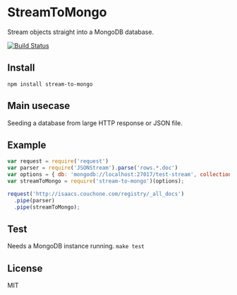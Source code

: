 # StreamToMongo
Stream objects straight into a MongoDB database.

[![Build
Status](https://travis-ci.org/[czzarr]/[node-stream-to-mongo].png)](https://travis-ci.org/[czzarr]/[node-stream-to-mongo])

## Install
`npm install stream-to-mongo`

## Main usecase 
Seeding a database from large HTTP response or JSON file.

## Example
```javascript
var request = require('request')
var parser = require('JSONStream').parse('rows.*.doc')
var options = { db: 'mongodb://localhost:27017/test-stream', collection: 'docs' }
var streamToMongo = require('stream-to-mongo')(options);

request('http://isaacs.couchone.com/registry/_all_docs')
  .pipe(parser)
  .pipe(streamToMongo);
```
## Test
Needs a MongoDB instance running.
`make test`

## License

MIT

